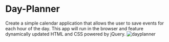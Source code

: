 # Day-Planner

Create a simple calendar application that allows the user to save events for each hour of the day. This app will run in the browser and feature dynamically updated HTML and CSS powered by jQuery.
![dayplanner](https://user-images.githubusercontent.com/69655334/105899010-1ee04e00-5fe8-11eb-96d6-f932456677b6.jpg)
